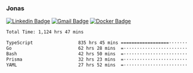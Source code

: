 ### Jonas
[![Linkedin Badge](https://img.shields.io/badge/-Jonas%20Neto-9933F7?style=flat-square&logo=Linkedin&logoColor=white&link=https://www.linkedin.com/in/jonas-nogueira-neto/)](https://www.linkedin.com/in/jonas-nogueira-neto/)
[![Gmail Badge](https://img.shields.io/badge/-nogueiraneto.jonas@gmail.com-9933F7?style=flat-square&logo=Gmail&logoColor=white&link=mailto:nogueiraneto.jonas@gmail.com)](mailto:nogueiraneto.jonas@gmail.com)
[![Docker Badge](https://img.shields.io/badge/-DockerHub-9933F7?style=flat-square&logo=Docker&logoColor=white&link=https://hub.docker.com/u/jonasssneto)](https://hub.docker.com/u/jonasssneto)


<!--START_SECTION:waka-->

```txt
Total Time: 1,124 hrs 47 mins

TypeScript                 835 hrs 45 mins ==================·······   73.59 %
Go                         62 hrs 28 mins  =························   05.50 %
Bash                       42 hrs 50 mins  =························   03.77 %
Prisma                     32 hrs 23 mins  =························   02.85 %
YAML                       27 hrs 52 mins  =························   02.45 %
```

<!--END_SECTION:waka-->
###
